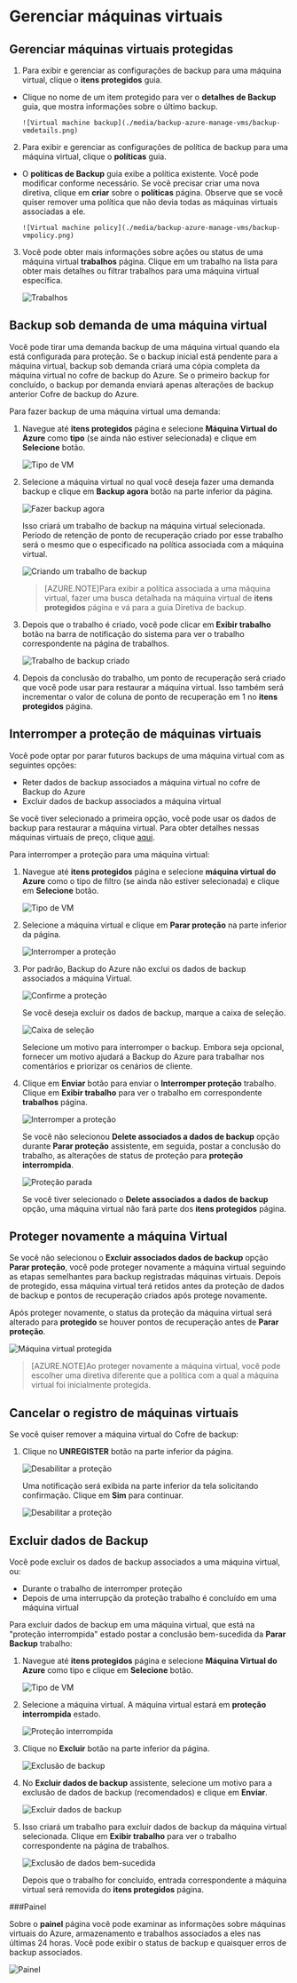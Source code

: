 <properties
	pageTitle="O Backup do Azure - gerenciar máquinas virtuais"
	description="Saiba como gerenciar uma máquina virtual do Azure"
	services="backup"
	documentationCenter=""
	authors="jimpark"
	manager="jwhit"
	editor=""/>

<tags
	ms.service="backup"
	ms.workload="storage-backup-recovery"
	ms.tgt_pltfrm="na"
	ms.devlang="na"
	ms.topic="article"
	ms.date="05/28/2015"
	ms.author="jimpark"/>

# Gerenciar máquinas virtuais


## Gerenciar máquinas virtuais protegidas

1. Para exibir e gerenciar as configurações de backup para uma máquina virtual, clique o **itens protegidos** guia.

  - Clique no nome de um item protegido para ver o **detalhes de Backup** guia, que mostra informações sobre o último backup.

        ![Virtual machine backup](./media/backup-azure-manage-vms/backup-vmdetails.png)

2. Para exibir e gerenciar as configurações de política de backup para uma máquina virtual, clique o **políticas** guia.

  - O **políticas de Backup** guia exibe a política existente. Você pode modificar conforme necessário. Se você precisar criar uma nova diretiva, clique em **criar** sobre o **políticas** página. Observe que se você quiser remover uma política que não devia todas as máquinas virtuais associadas a ele.

        ![Virtual machine policy](./media/backup-azure-manage-vms/backup-vmpolicy.png)

3. Você pode obter mais informações sobre ações ou status de uma máquina virtual **trabalhos** página. Clique em um trabalho na lista para obter mais detalhes ou filtrar trabalhos para uma máquina virtual específica.

    ![Trabalhos](./media/backup-azure-manage-vms/backup-job.png)

## Backup sob demanda de uma máquina virtual
Você pode tirar uma demanda backup de uma máquina virtual quando ela está configurada para proteção. Se o backup inicial está pendente para a máquina virtual, backup sob demanda criará uma cópia completa da máquina virtual no cofre de backup do Azure. Se o primeiro backup for concluído, o backup por demanda enviará apenas alterações de backup anterior Cofre de backup do Azure.

Para fazer backup de uma máquina virtual uma demanda:

1. Navegue até **itens protegidos** página e selecione **Máquina Virtual do Azure** como **tipo** (se ainda não estiver selecionada) e clique em **Selecione** botão.

    ![Tipo de VM](./media/backup-azure-manage-vms/vm-type.png)

2. Selecione a máquina virtual no qual você deseja fazer uma demanda backup e clique em **Backup agora** botão na parte inferior da página.

    ![Fazer backup agora](./media/backup-azure-manage-vms/backup-now.png)

    Isso criará um trabalho de backup na máquina virtual selecionada. Período de retenção de ponto de recuperação criado por esse trabalho será o mesmo que o especificado na política associada com a máquina virtual.

    ![Criando um trabalho de backup](./media/backup-azure-manage-vms/creating-job.png)

    >[AZURE.NOTE]Para exibir a política associada a uma máquina virtual, fazer uma busca detalhada na máquina virtual de **itens protegidos** página e vá para a guia Diretiva de backup.

3. Depois que o trabalho é criado, você pode clicar em **Exibir trabalho** botão na barra de notificação do sistema para ver o trabalho correspondente na página de trabalhos.

    ![Trabalho de backup criado](./media/backup-azure-manage-vms/created-job.png)

4. Depois da conclusão do trabalho, um ponto de recuperação será criado que você pode usar para restaurar a máquina virtual. Isso também será incrementar o valor de coluna de ponto de recuperação em 1 no **itens protegidos** página.

## Interromper a proteção de máquinas virtuais
Você pode optar por parar futuros backups de uma máquina virtual com as seguintes opções:

- Reter dados de backup associados a máquina virtual no cofre de Backup do Azure
- Excluir dados de backup associados a máquina virtual

Se você tiver selecionado a primeira opção, você pode usar os dados de backup para restaurar a máquina virtual. Para obter detalhes nessas máquinas virtuais de preço, clique [aqui](http://azure.microsoft.com/pricing/details/backup/).

Para interromper a proteção para uma máquina virtual:

1. Navegue até **itens protegidos** página e selecione **máquina virtual do Azure** como o tipo de filtro (se ainda não estiver selecionada) e clique em **Selecione** botão.

    ![Tipo de VM](./media/backup-azure-manage-vms/vm-type.png)

2. Selecione a máquina virtual e clique em **Parar proteção** na parte inferior da página.

    ![Interromper a proteção](./media/backup-azure-manage-vms/stop-protection.png)

3. Por padrão, Backup do Azure não exclui os dados de backup associados a máquina Virtual.

    ![Confirme a proteção](./media/backup-azure-manage-vms/confirm-stop-protection.png)

    Se você deseja excluir os dados de backup, marque a caixa de seleção.

    ![Caixa de seleção](./media/backup-azure-manage-vms/checkbox.png)

    Selecione um motivo para interromper o backup. Embora seja opcional, fornecer um motivo ajudará a Backup do Azure para trabalhar nos comentários e priorizar os cenários de cliente.

4. Clique em **Enviar** botão para enviar o **Interromper proteção** trabalho. Clique em **Exibir trabalho** para ver o trabalho em correspondente **trabalhos** página.

    ![Interromper a proteção](./media/backup-azure-manage-vms/stop-protect-success.png)

    Se você não selecionou **Delete associados a dados de backup** opção durante **Parar proteção** assistente, em seguida, postar a conclusão do trabalho, as alterações de status de proteção para **proteção interrompida**.

    ![Proteção parada](./media/backup-azure-manage-vms/protection-stopped-status.png)

    Se você tiver selecionado o **Delete associados a dados de backup** opção, uma máquina virtual não fará parte dos **itens protegidos** página.

## Proteger novamente a máquina Virtual
Se você não selecionou o **Excluir associados dados de backup** opção **Parar proteção**, você pode proteger novamente a máquina virtual seguindo as etapas semelhantes para backup registradas máquinas virtuais. Depois de protegido, essa máquina virtual terá retidos antes da proteção de dados de backup e pontos de recuperação criados após protege novamente.

Após proteger novamente, o status da proteção da máquina virtual será alterado para **protegido** se houver pontos de recuperação antes de **Parar proteção**.

  ![Máquina virtual protegida](./media/backup-azure-manage-vms/reprotected-status.png)

>[AZURE.NOTE]Ao proteger novamente a máquina virtual, você pode escolher uma diretiva diferente que a política com a qual a máquina virtual foi inicialmente protegida.

## Cancelar o registro de máquinas virtuais

Se você quiser remover a máquina virtual do Cofre de backup:

1. Clique no **UNREGISTER** botão na parte inferior da página.

    ![Desabilitar a proteção](./media/backup-azure-manage-vms/unregister-button.png)

    Uma notificação será exibida na parte inferior da tela solicitando confirmação. Clique em **Sim** para continuar.

    ![Desabilitar a proteção](./media/backup-azure-manage-vms/confirm-unregister.png)

## Excluir dados de Backup
Você pode excluir os dados de backup associados a uma máquina virtual, ou:

- Durante o trabalho de interromper proteção
- Depois de uma interrupção da proteção trabalho é concluído em uma máquina virtual

Para excluir dados de backup em uma máquina virtual, que está na "proteção interrompida" estado postar a conclusão bem-sucedida da **Parar Backup** trabalho:

1. Navegue até **itens protegidos** página e selecione **Máquina Virtual do Azure** como tipo e clique em **Selecione** botão.

    ![Tipo de VM](./media/backup-azure-manage-vms/vm-type.png)

2. Selecione a máquina virtual. A máquina virtual estará em **proteção interrompida** estado.

    ![Proteção interrompida](./media/backup-azure-manage-vms/protection-stopped-b.png)

3. Clique no **Excluir** botão na parte inferior da página.

    ![Exclusão de backup](./media/backup-azure-manage-vms/delete-backup.png)

4. No **Excluir dados de backup** assistente, selecione um motivo para a exclusão de dados de backup (recomendados) e clique em **Enviar**.

    ![Excluir dados de backup](./media/backup-azure-manage-vms/delete-backup-data.png)

5. Isso criará um trabalho para excluir dados de backup da máquina virtual selecionada. Clique em **Exibir trabalho** para ver o trabalho correspondente na página de trabalhos.

    ![Exclusão de dados bem-sucedida](./media/backup-azure-manage-vms/delete-data-success.png)

    Depois que o trabalho for concluído, entrada correspondente a máquina virtual será removida do **itens protegidos** página.


###Painel

Sobre o **painel** página você pode examinar as informações sobre máquinas virtuais do Azure, armazenamento e trabalhos associados a eles nas últimas 24 horas. Você pode exibir o status de backup e quaisquer erros de backup associados.

  ![Painel](./media/backup-azure-manage-vms/dashboard-protectedvms.png)

<!---HONumber=GIT-SubDir-->